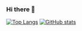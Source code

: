 ### Hi there 👋 



[![Top Langs](https://github-readme-stats.vercel.app/api/top-langs/?username=GeoRouv&layout=compact&theme=tokyonight)](https://github.com/GeoRouv/github-readme-stats)
[![GitHub stats](https://github-readme-stats.vercel.app/api?username=GeoRouv&theme=tokyonight)](https://github.com/anuraghazra/github-readme-stats)
